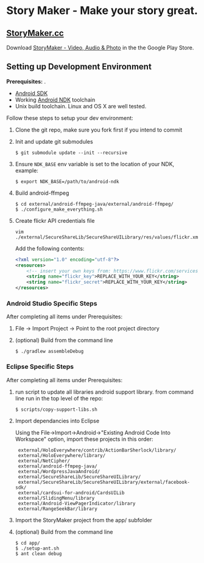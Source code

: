 Story Maker - Make your story great.
=====

## [StoryMaker.cc](http://storymaker.cc/)

Download [StoryMaker - Video, Audio & Photo](https://play.google.com/store/apps/details?id=info.guardianproject.mrapp) in the the Google Play Store. 

## Setting up Development Environment

**Prerequisites:**
. 
* [Android SDK](https://developer.android.com/sdk/installing/index.html)
* Working [Android NDK](https://developer.android.com/tools/sdk/ndk/index.html) toolchain
* Unix build toolchain.  Linux and OS X are well tested.

Follow these steps to setup your dev environment:

1. Clone the git repo, make sure you fork first if you intend to commit

1. Init and update git submodules

    ```
    $ git submodule update --init --recursive
    ```

1. Ensure `NDK_BASE` env variable is set to the location of your NDK, example:

    ```
    $ export NDK_BASE=/path/to/android-ndk
    ```

1. Build android-ffmpeg

    ```
    $ cd external/android-ffmpeg-java/external/android-ffmpeg/
    $ ./configure_make_everything.sh
    ```

1. Create flickr API credentials file

    ```
    vim ./external/SecureShareLib/SecureShareUILibrary/res/values/flickr.xml
    ```

    Add the following contents:

    ```xml
    <?xml version="1.0" encoding="utf-8"?>
    <resources>
        <!-- insert your own keys from: https://www.flickr.com/services/apps/create/apply/ -->
        <string name="flickr_key">REPLACE_WITH_YOUR_KEY</string>
        <string name="flickr_secret">REPLACE_WITH_YOUR_KEY</string>
    </resources>
    ```

### Android Studio Specific Steps

After completing all items under Prerequisites:

1. File -> Import Project -> Point to the root project directory

1. (optional) Build from the command line

    ```
    $ ./gradlew assembleDebug
    ```

### Eclipse Specific Steps

After completing all items under Prerequisites:

1. run script to update all libraries android support library.  from command line run in the top level of the repo:

    ```
    $ scripts/copy-support-libs.sh
    ```

1. Import dependancies into Eclipse

    Using the File->Import->Android->"Existing Android Code Into Workspace" option, import these projects in this order:

        external/HoloEverywhere/contrib/ActionBarSherlock/library/
        external/HoloEverywhere/library/
        external/NetCipher/
        external/android-ffmpeg-java/
        external/WordpressJavaAndroid/
        external/SecureShareLib/SecureShareUILibrary/
        external/SecureShareLib/SecureShareUILibrary/external/facebook-sdk/
        external/cardsui-for-android/CardsUILib
        external/SlidingMenu/library
        external/Android-ViewPagerIndicator/library
        external/RangeSeekBar/library

1. Import the StoryMaker project from the app/ subfolder

1. (optional) Build from the command line

    ```
    $ cd app/
    $ ./setup-ant.sh
    $ ant clean debug
    ```
